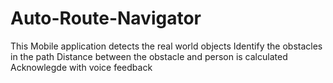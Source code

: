 # Auto-Route-Navigator
This Mobile application detects the real world objects  Identify the obstacles in the path  Distance between the obstacle and person is calculated   Acknowlegde with voice feedback 

